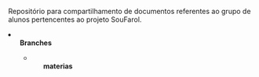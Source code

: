 <p>Repositório para compartilhamento de documentos referentes ao grupo de alunos pertencentes ao projeto SouFarol.</p>
<li>
  <ul><b>Branches</b><ul>
  <li>
    <ul><b>materias</b></ul>
  </li>  
</li>
